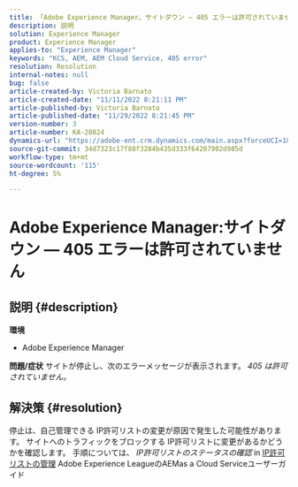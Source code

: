 ```yaml
---
title: 「Adobe Experience Manager。サイトダウン — 405 エラーは許可されていません»
description: 説明
solution: Experience Manager
product: Experience Manager
applies-to: "Experience Manager"
keywords: "KCS, AEM, AEM Cloud Service, 405 error"
resolution: Resolution
internal-notes: null
bug: false
article-created-by: Victoria Barnato
article-created-date: "11/11/2022 8:21:11 PM"
article-published-by: Victoria Barnato
article-published-date: "11/29/2022 8:21:45 PM"
version-number: 3
article-number: KA-20824
dynamics-url: "https://adobe-ent.crm.dynamics.com/main.aspx?forceUCI=1&pagetype=entityrecord&etn=knowledgearticle&id=392a545d-fe61-ed11-9561-6045bd006793"
source-git-commit: 34d7323c17f88f3284b435d333f64207902d985d
workflow-type: tm+mt
source-wordcount: '115'
ht-degree: 5%

---
```


# Adobe Experience Manager:サイトダウン — 405 エラーは許可されていません

## 説明 {#description}

<b>環境</b>
- Adobe Experience Manager

<b>問題/症状</b>
サイトが停止し、次のエラーメッセージが表示されます。 *405 は許可されていません。*


## 解決策 {#resolution}


停止は、自己管理できる IP許可リストの変更が原因で発生した可能性があります。 サイトへのトラフィックをブロックする IP許可リストに変更があるかどうかを確認します。 手順については、 *IP許可リストのステータスの確認* in [IP許可リストの管理](https://experienceleague.adobe.com/docs/experience-manager-cloud-service/content/implementing/using-cloud-manager/ip-allow-lists/managing-ip-allow-lists.html?lang=en) Adobe Experience LeagueのAEMas a Cloud Serviceユーザーガイド
